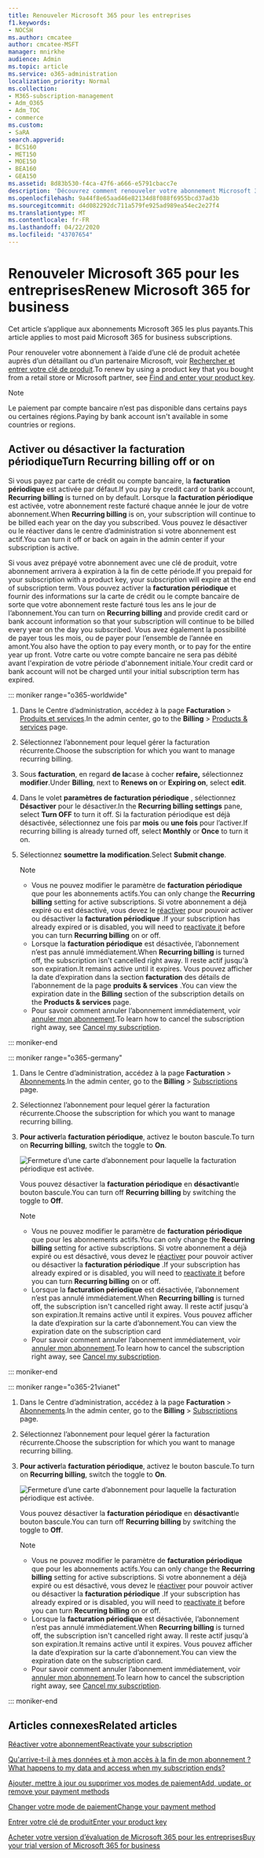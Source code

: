 ```yaml
---
title: Renouveler Microsoft 365 pour les entreprises
f1.keywords:
- NOCSH
ms.author: cmcatee
author: cmcatee-MSFT
manager: mnirkhe
audience: Admin
ms.topic: article
ms.service: o365-administration
localization_priority: Normal
ms.collection:
- M365-subscription-management
- Adm_O365
- Adm_TOC
- commerce
ms.custom:
- SaRA
search.appverid:
- BCS160
- MET150
- MOE150
- BEA160
- GEA150
ms.assetid: 8d83b530-f4ca-47f6-a666-e5791cbacc7e
description: 'Découvrez comment renouveler votre abonnement Microsoft 365 pour les entreprises à l’aide d’une clé de produit et activer ou désactiver la facturation périodique. '
ms.openlocfilehash: 9a44f8e65aad46e82134d8f088f6955bcd37ad3b
ms.sourcegitcommit: d4d082292dc711a579fe925ad989ea54ec2e27f4
ms.translationtype: MT
ms.contentlocale: fr-FR
ms.lasthandoff: 04/22/2020
ms.locfileid: "43707654"
---
```

# <a name="renew-microsoft-365-for-business"></a><span data-ttu-id="7cb3f-103">Renouveler Microsoft 365 pour les entreprises</span><span class="sxs-lookup"><span data-stu-id="7cb3f-103">Renew Microsoft 365 for business</span></span>

<span data-ttu-id="7cb3f-104">Cet article s’applique aux abonnements Microsoft 365 les plus payants.</span><span class="sxs-lookup"><span data-stu-id="7cb3f-104">This article applies to most paid Microsoft 365 for business subscriptions.</span></span>
  
<span data-ttu-id="7cb3f-105">Pour renouveler votre abonnement à l’aide d’une clé de produit achetée auprès d’un détaillant ou d’un partenaire Microsoft, voir [Rechercher et entrer votre clé de produit](../enter-your-product-key.md).</span><span class="sxs-lookup"><span data-stu-id="7cb3f-105">To renew by using a product key that you bought from a retail store or Microsoft partner, see [Find and enter your product key](../enter-your-product-key.md).</span></span>

> [!NOTE]
> <span data-ttu-id="7cb3f-106">Le paiement par compte bancaire n’est pas disponible dans certains pays ou certaines régions.</span><span class="sxs-lookup"><span data-stu-id="7cb3f-106">Paying by bank account isn't available in some countries or regions.</span></span>
  
## <a name="turn-recurring-billing-off-or-on"></a><span data-ttu-id="7cb3f-107">Activer ou désactiver la facturation périodique</span><span class="sxs-lookup"><span data-stu-id="7cb3f-107">Turn Recurring billing off or on</span></span>

<span data-ttu-id="7cb3f-108">Si vous payez par carte de crédit ou compte bancaire, la **facturation périodique** est activée par défaut.</span><span class="sxs-lookup"><span data-stu-id="7cb3f-108">If you pay by credit card or bank account, **Recurring billing** is turned on by default.</span></span> <span data-ttu-id="7cb3f-109">Lorsque la **facturation périodique** est activée, votre abonnement reste facturé chaque année le jour de votre abonnement.</span><span class="sxs-lookup"><span data-stu-id="7cb3f-109">When **Recurring billing** is on, your subscription will continue to be billed each year on the day you subscribed.</span></span> <span data-ttu-id="7cb3f-110">Vous pouvez le désactiver ou le réactiver dans le centre d’administration si votre abonnement est actif.</span><span class="sxs-lookup"><span data-stu-id="7cb3f-110">You can turn it off or back on again in the admin center if your subscription is active.</span></span>
  
<span data-ttu-id="7cb3f-111">Si vous avez prépayé votre abonnement avec une clé de produit, votre abonnement arrivera à expiration à la fin de cette période.</span><span class="sxs-lookup"><span data-stu-id="7cb3f-111">If you prepaid for your subscription with a product key, your subscription will expire at the end of subscription term.</span></span> <span data-ttu-id="7cb3f-112">Vous pouvez activer la **facturation périodique** et fournir des informations sur la carte de crédit ou le compte bancaire de sorte que votre abonnement reste facturé tous les ans le jour de l’abonnement.</span><span class="sxs-lookup"><span data-stu-id="7cb3f-112">You can turn on **Recurring billing** and provide credit card or bank account information so that your subscription will continue to be billed every year on the day you subscribed.</span></span> <span data-ttu-id="7cb3f-113">Vous avez également la possibilité de payer tous les mois, ou de payer pour l’ensemble de l’année en amont.</span><span class="sxs-lookup"><span data-stu-id="7cb3f-113">You also have the option to pay every month, or to pay for the entire year up front.</span></span> <span data-ttu-id="7cb3f-114">Votre carte ou votre compte bancaire ne sera pas débité avant l'expiration de votre période d'abonnement initiale.</span><span class="sxs-lookup"><span data-stu-id="7cb3f-114">Your credit card or bank account will not be charged until your initial subscription term has expired.</span></span>

::: moniker range="o365-worldwide"

1. <span data-ttu-id="7cb3f-115">Dans le Centre d’administration, accédez à la page **Facturation** \> <a href="https://go.microsoft.com/fwlink/p/?linkid=842054" target="_blank">Produits et services</a>.</span><span class="sxs-lookup"><span data-stu-id="7cb3f-115">In the admin center, go to the **Billing** \> <a href="https://go.microsoft.com/fwlink/p/?linkid=842054" target="_blank">Products & services</a> page.</span></span>

2. <span data-ttu-id="7cb3f-116">Sélectionnez l’abonnement pour lequel gérer la facturation récurrente.</span><span class="sxs-lookup"><span data-stu-id="7cb3f-116">Choose the subscription for which you want to manage recurring billing.</span></span>

3. <span data-ttu-id="7cb3f-117">Sous **facturation**, en regard **de la**case à cocher **refaire,** sélectionnez **modifier**.</span><span class="sxs-lookup"><span data-stu-id="7cb3f-117">Under **Billing**, next to **Renews on** or **Expiring on**, select **edit**.</span></span>

4. <span data-ttu-id="7cb3f-118">Dans le volet **paramètres de facturation périodique** , sélectionnez **Désactiver** pour le désactiver.</span><span class="sxs-lookup"><span data-stu-id="7cb3f-118">In the **Recurring billing settings** pane, select **Turn OFF** to turn it off.</span></span> <span data-ttu-id="7cb3f-119">Si la facturation périodique est déjà désactivée, sélectionnez une fois par **mois** ou **une fois** pour l’activer.</span><span class="sxs-lookup"><span data-stu-id="7cb3f-119">If recurring billing is already turned off, select **Monthly** or **Once** to turn it on.</span></span>

5. <span data-ttu-id="7cb3f-120">Sélectionnez **soumettre la modification**.</span><span class="sxs-lookup"><span data-stu-id="7cb3f-120">Select **Submit change**.</span></span>

    > [!NOTE]
    > - <span data-ttu-id="7cb3f-121">Vous ne pouvez modifier le paramètre de **facturation périodique** que pour les abonnements actifs.</span><span class="sxs-lookup"><span data-stu-id="7cb3f-121">You can only change the **Recurring billing** setting for active subscriptions.</span></span> <span data-ttu-id="7cb3f-122">Si votre abonnement a déjà expiré ou est désactivé, vous devez le [réactiver](reactivate-your-subscription.md) pour pouvoir activer ou désactiver la **facturation périodique** .</span><span class="sxs-lookup"><span data-stu-id="7cb3f-122">If your subscription has already expired or is disabled, you will need to [reactivate it](reactivate-your-subscription.md) before you can turn **Recurring billing** on or off.</span></span>
    > - <span data-ttu-id="7cb3f-123">Lorsque la **facturation périodique** est désactivée, l’abonnement n’est pas annulé immédiatement.</span><span class="sxs-lookup"><span data-stu-id="7cb3f-123">When **Recurring billing** is turned off, the subscription isn't cancelled right away.</span></span> <span data-ttu-id="7cb3f-124">Il reste actif jusqu'à son expiration.</span><span class="sxs-lookup"><span data-stu-id="7cb3f-124">It remains active until it expires.</span></span> <span data-ttu-id="7cb3f-125">Vous pouvez afficher la date d’expiration dans la section **facturation** des détails de l’abonnement de la page **produits & services** .</span><span class="sxs-lookup"><span data-stu-id="7cb3f-125">You can view the expiration date in the **Billing** section of the subscription details on the **Products & services** page.</span></span>
    > - <span data-ttu-id="7cb3f-126">Pour savoir comment annuler l’abonnement immédiatement, voir [annuler mon abonnement](cancel-your-subscription.md).</span><span class="sxs-lookup"><span data-stu-id="7cb3f-126">To learn how to cancel the subscription right away, see [Cancel my subscription](cancel-your-subscription.md).</span></span>

::: moniker-end

::: moniker range="o365-germany"
  
1. <span data-ttu-id="7cb3f-127">Dans le Centre d’administration, accédez à la page **Facturation** \> <a href="https://go.microsoft.com/fwlink/p/?linkid=847745" target="_blank">Abonnements</a>.</span><span class="sxs-lookup"><span data-stu-id="7cb3f-127">In the admin center, go to the **Billing** \> <a href="https://go.microsoft.com/fwlink/p/?linkid=847745" target="_blank">Subscriptions</a> page.</span></span>

2. <span data-ttu-id="7cb3f-128">Sélectionnez l’abonnement pour lequel gérer la facturation récurrente.</span><span class="sxs-lookup"><span data-stu-id="7cb3f-128">Choose the subscription for which you want to manage recurring billing.</span></span>
 
3. <span data-ttu-id="7cb3f-129">**Pour activer**la **facturation périodique**, activez le bouton bascule.</span><span class="sxs-lookup"><span data-stu-id="7cb3f-129">To turn on **Recurring billing**, switch the toggle to **On**.</span></span>

    ![Fermeture d’une carte d’abonnement pour laquelle la facturation périodique est activée.](../../media/984464dc-6b63-4b24-84e1-67f6c4b1d48e.png)
  
    <span data-ttu-id="7cb3f-131">Vous pouvez désactiver la **facturation périodique** en **désactivant**le bouton bascule.</span><span class="sxs-lookup"><span data-stu-id="7cb3f-131">You can turn off **Recurring billing** by switching the toggle to **Off**.</span></span>

    > [!NOTE]
    > - <span data-ttu-id="7cb3f-132">Vous ne pouvez modifier le paramètre de **facturation périodique** que pour les abonnements actifs.</span><span class="sxs-lookup"><span data-stu-id="7cb3f-132">You can only change the **Recurring billing** setting for active subscriptions.</span></span> <span data-ttu-id="7cb3f-133">Si votre abonnement a déjà expiré ou est désactivé, vous devez le [réactiver](reactivate-your-subscription.md) pour pouvoir activer ou désactiver la **facturation périodique** .</span><span class="sxs-lookup"><span data-stu-id="7cb3f-133">If your subscription has already expired or is disabled, you will need to [reactivate it](reactivate-your-subscription.md) before you can turn **Recurring billing** on or off.</span></span>
    > - <span data-ttu-id="7cb3f-134">Lorsque la **facturation périodique** est désactivée, l’abonnement n’est pas annulé immédiatement.</span><span class="sxs-lookup"><span data-stu-id="7cb3f-134">When **Recurring billing** is turned off, the subscription isn't cancelled right away.</span></span> <span data-ttu-id="7cb3f-135">Il reste actif jusqu'à son expiration.</span><span class="sxs-lookup"><span data-stu-id="7cb3f-135">It remains active until it expires.</span></span> <span data-ttu-id="7cb3f-136">Vous pouvez afficher la date d’expiration sur la carte d’abonnement.</span><span class="sxs-lookup"><span data-stu-id="7cb3f-136">You can view the expiration date on the subscription card</span></span>
    > - <span data-ttu-id="7cb3f-137">Pour savoir comment annuler l’abonnement immédiatement, voir [annuler mon abonnement](cancel-your-subscription.md).</span><span class="sxs-lookup"><span data-stu-id="7cb3f-137">To learn how to cancel the subscription right away, see [Cancel my subscription](cancel-your-subscription.md).</span></span>

::: moniker-end

::: moniker range="o365-21vianet"
  
1. <span data-ttu-id="7cb3f-138">Dans le Centre d’administration, accédez à la page **Facturation** \> <a href="https://go.microsoft.com/fwlink/p/?linkid=850626" target="_blank">Abonnements</a>.</span><span class="sxs-lookup"><span data-stu-id="7cb3f-138">In the admin center, go to the **Billing** \> <a href="https://go.microsoft.com/fwlink/p/?linkid=850626" target="_blank">Subscriptions</a> page.</span></span>

2. <span data-ttu-id="7cb3f-139">Sélectionnez l’abonnement pour lequel gérer la facturation récurrente.</span><span class="sxs-lookup"><span data-stu-id="7cb3f-139">Choose the subscription for which you want to manage recurring billing.</span></span>

3. <span data-ttu-id="7cb3f-140">**Pour activer**la **facturation périodique**, activez le bouton bascule.</span><span class="sxs-lookup"><span data-stu-id="7cb3f-140">To turn on **Recurring billing**, switch the toggle to **On**.</span></span>

    ![Fermeture d’une carte d’abonnement pour laquelle la facturation périodique est activée.](../../media/984464dc-6b63-4b24-84e1-67f6c4b1d48e.png)
  
    <span data-ttu-id="7cb3f-142">Vous pouvez désactiver la **facturation périodique** en **désactivant**le bouton bascule.</span><span class="sxs-lookup"><span data-stu-id="7cb3f-142">You can turn off **Recurring billing** by switching the toggle to **Off**.</span></span>

    > [!NOTE]
    > - <span data-ttu-id="7cb3f-143">Vous ne pouvez modifier le paramètre de **facturation périodique** que pour les abonnements actifs.</span><span class="sxs-lookup"><span data-stu-id="7cb3f-143">You can only change the **Recurring billing** setting for active subscriptions.</span></span> <span data-ttu-id="7cb3f-144">Si votre abonnement a déjà expiré ou est désactivé, vous devez le [réactiver](reactivate-your-subscription.md) pour pouvoir activer ou désactiver la **facturation périodique** .</span><span class="sxs-lookup"><span data-stu-id="7cb3f-144">If your subscription has already expired or is disabled, you will need to [reactivate it](reactivate-your-subscription.md) before you can turn **Recurring billing** on or off.</span></span>
    > - <span data-ttu-id="7cb3f-145">Lorsque la **facturation périodique** est désactivée, l’abonnement n’est pas annulé immédiatement.</span><span class="sxs-lookup"><span data-stu-id="7cb3f-145">When **Recurring billing** is turned off, the subscription isn't cancelled right away.</span></span> <span data-ttu-id="7cb3f-146">Il reste actif jusqu'à son expiration.</span><span class="sxs-lookup"><span data-stu-id="7cb3f-146">It remains active until it expires.</span></span> <span data-ttu-id="7cb3f-147">Vous pouvez afficher la date d’expiration sur la carte d’abonnement.</span><span class="sxs-lookup"><span data-stu-id="7cb3f-147">You can view the expiration date on the subscription card.</span></span>
    > - <span data-ttu-id="7cb3f-148">Pour savoir comment annuler l’abonnement immédiatement, voir [annuler mon abonnement](cancel-your-subscription.md).</span><span class="sxs-lookup"><span data-stu-id="7cb3f-148">To learn how to cancel the subscription right away, see [Cancel my subscription](cancel-your-subscription.md).</span></span>

::: moniker-end

## <a name="related-articles"></a><span data-ttu-id="7cb3f-149">Articles connexes</span><span class="sxs-lookup"><span data-stu-id="7cb3f-149">Related articles</span></span>

[<span data-ttu-id="7cb3f-150">Réactiver votre abonnement</span><span class="sxs-lookup"><span data-stu-id="7cb3f-150">Reactivate your subscription</span></span>](reactivate-your-subscription.md)
  
[<span data-ttu-id="7cb3f-151">Qu'arrive-t-il à mes données et à mon accès à la fin de mon abonnement ?</span><span class="sxs-lookup"><span data-stu-id="7cb3f-151">What happens to my data and access when my subscription ends?</span></span>](what-if-my-subscription-expires.md)

[<span data-ttu-id="7cb3f-152">Ajouter, mettre à jour ou supprimer vos modes de paiement</span><span class="sxs-lookup"><span data-stu-id="7cb3f-152">Add, update, or remove your payment methods</span></span>](../billing-and-payments/add-update-or-remove-credit-card-or-bank-account.md)

[<span data-ttu-id="7cb3f-153">Changer votre mode de paiement</span><span class="sxs-lookup"><span data-stu-id="7cb3f-153">Change your payment method</span></span>](../billing-and-payments/change-payment-method.md)
  
[<span data-ttu-id="7cb3f-154">Entrer votre clé de produit</span><span class="sxs-lookup"><span data-stu-id="7cb3f-154">Enter your product key</span></span>](../enter-your-product-key.md)
  
[<span data-ttu-id="7cb3f-155">Acheter votre version d’évaluation de Microsoft 365 pour les entreprises</span><span class="sxs-lookup"><span data-stu-id="7cb3f-155">Buy your trial version of Microsoft 365 for business</span></span>](../buy-a-subscription-from-your-free-trial.md)